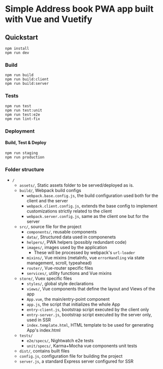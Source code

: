 # Simple Address book PWA app built with Vue and Vuetify


## Quickstart

```
npm install
npm run dev
```

### Build

```
npm run build
npm run build:client
npm run build:server
```

### Tests

```
npm run test
npm run test:unit
npm run test:e2e
npm run lint-fix
```

### Deployment
#### Build, Test & Deploy
```
npm run staging
npm run production
```

### Folder structure
* `/`
	* `assets/`, Static assets folder to be served/deployed as is.
	* `build/`, Webpack build configs
		* `webpack.base.config.js`, the build configuration used both for the client and the server
		* `webpack.client.config.js`, extends the base config to implement customizations strictly related to the client
		* `webpack.server.config.js`, same as the client one but for the server
	* `src/`, source file for the project
		* `components/`, reusable components
		* `data/`, Structured data used in componenets
		* `helpers/`, PWA helpers (possibly redundant code)
		* `images/`, images used by the application
			* These will be processed by webpack's `url-loader`
		* `mixins/`, Vue mixins (metaInfo, vue `errorHandling` via state management, scroll, typeahead)
		* `router/`, Vue-router specific files
		* `services/`, utility functions and Vue mixins
    * `store/`, Vuex specific files
		* `styles/`, global style declarations
		* `views/`, Vue components that define the layout and Views of the app
		* `App.vue`, the main/entry-point component
		* `app.js`, the script that initializes the whole App
		* `entry-client.js`, bootstrap script executed by the client only
		* `entry-server.js`, bootstrap script executed by the server only, used in SSR
		* `index.template.html`, HTML template to be used for generating App's index.html
	* `tests/`
		* `e2e/specs/`, Nightwatch e2e tests
		* `unit/specs/`, Karma+Mocha vue components unit tests
	* `dist/`, contains built files
	* `config.js`, configuration file for building the project
	* `server.js`, a standard Express server configured for SSR
